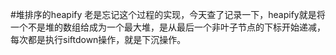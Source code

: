 #堆排序的heapify
老是忘记这个过程的实现，今天查了记录一下，heapify就是将一个不是堆的数组给成为一个最大堆，是从最后一个非叶子节点的下标开始递减，每次都是执行siftdown操作，就是下沉操作。